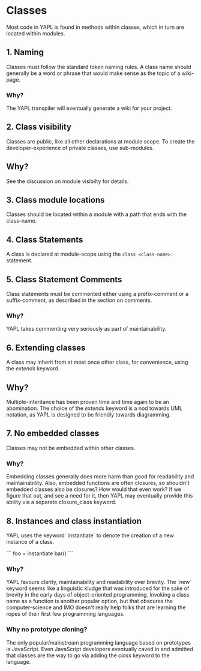 # Classes

Most code in YAPL is found in methods within classes, which in turn are located within modules.

## 1. Naming

Classes must follow the standard token naming rules. A class name should generally be a word or phrase that would make sense as the topic of a wiki-page.

### Why?

The YAPL transpiler will eventually generate a wiki for your project.

## 2. Class visibility

Classes are public, like all other declarations at module scope. To create the developer-experience of private classes, use sub-modules.

## Why?

See the discussion on module visibilty for details.

## 3. Class module locations

Classes should be located within a module with a path that ends with the class-name.

## 4. Class Statements

A class is declared at module-scope using the `class <class-name>:` statement.

## 5. Class Statement Comments

Class statements must be commented either using a prefix-comment or a suffix-comment, as described in the section on comments.

### Why?

YAPL takes commenting very seriously as part of maintainability.

## 6. Extending classes

A class may inherit from at most once other class, for convenience, using the *extends* keyword.

## Why?

Multiple-interitance has been proven time and time again to be an abomination. The choice of the *extends* keyword is a nod towards UML notation, as YAPL is
designed to be friendly towards diagramming. 

## 7. No embedded classes

Classes may not be embedded within other classes.

### Why?

Embedding classes generally does more harm than good for readability and maintainability. Also, embedded functions are often closures, so shouldn't embedded
classes also be closures? How would that even work? If we figure that out, and see a need for it, then YAPL may eventually provide this ability via a separate
closure_class keyword.

## 8. Instances and class instantiation

YAPL uses the keyword ´instantiate´ to denote the creation of a new instance of a class.

´´´
foo = instantiate bar()
´´´

### Why?

YAPL favours clarity, maintainability and readability over brevity. The ´new´ keyword seems like a linguistic kludge that was introduced for the sake of brevity in the early days of object-oriented programming. Invoking a class name as a function is another popular option, but that obscures the computer-science and IMO
doesn't really help folks that are learning the ropes of their first few programming languages. 

### Why no prototype cloning?

The only popular/mainstream programming language based on prototypes is JavaScript. Even JavaScript developers eventually caved in and admitted that classes are the way to go via adding the *class* keyword to the language.
